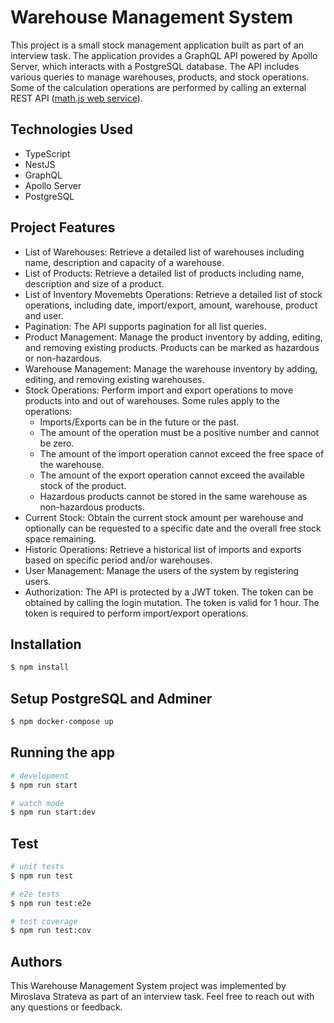 # Warehouse Management System

This project is a small stock management application built as part of an interview task. The application provides a GraphQL API powered by Apollo Server, which interacts with a PostgreSQL database. The API includes various queries to manage warehouses, products, and stock operations. Some of the calculation operations are performed by calling an external REST API ([math.js web service](https://api.mathjs.org/)).

## Technologies Used
- TypeScript
- NestJS
- GraphQL
- Apollo Server
- PostgreSQL

## Project Features
- List of Warehouses: Retrieve a detailed list of warehouses including name, description and capacity of a warehouse.
- List of Products: Retrieve a detailed list of products including name, description and size of a product.
- List of Inventory Movemebts Operations: Retrieve a detailed list of stock operations, including date, import/export, amount, warehouse, product and user.
- Pagination: The API supports pagination for all list queries.
- Product Management: Manage the product inventory by adding, editing, and removing existing products. Products can be marked as hazardous or non-hazardous. 
- Warehouse Management: Manage the warehouse inventory by adding, editing, and removing existing warehouses. 
- Stock Operations: Perform import and export operations to move products into and out of warehouses. Some rules apply to the operations:
    - Imports/Exports can be in the future or the past.
    - The amount of the operation must be a positive number and cannot be zero.
    - The amount of the import operation cannot exceed the free space of the warehouse.
    - The amount of the export operation cannot exceed the available stock of the product.
    - Hazardous products cannot be stored in the same warehouse as non-hazardous products.
- Current Stock: Obtain the current stock amount per warehouse and optionally can be requested to a specific date and the overall free stock space remaining.
- Historic Operations: Retrieve a historical list of imports and exports based on specific period and/or warehouses.
- User Management: Manage the users of the system by registering users.
- Authorization: The API is protected by a JWT token. The token can be obtained by calling the login mutation. The token is valid for 1 hour. The token is required to perform import/export operations.

## Installation

```bash
$ npm install
```

## Setup PostgreSQL and Adminer

```bash
$ npm docker-compose up
```

## Running the app

```bash
# development
$ npm run start

# watch mode
$ npm run start:dev
```

## Test

```bash
# unit tests
$ npm run test

# e2e tests
$ npm run test:e2e

# test coverage
$ npm run test:cov
```

## Authors

This Warehouse Management System project was implemented by Miroslava Strateva as part of an interview task.
Feel free to reach out with any questions or feedback.